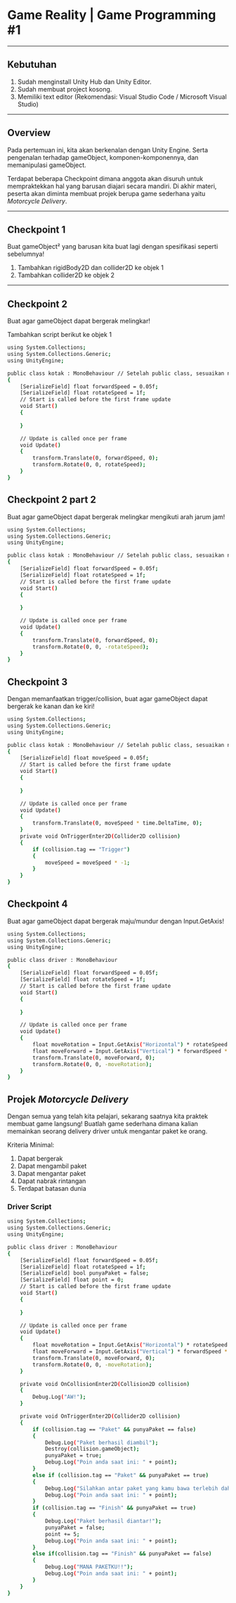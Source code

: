 # Game Reality | Game Programming #1
---
## Kebutuhan
1. Sudah menginstall Unity Hub dan Unity Editor.
2. Sudah membuat project kosong.
3. Memiliki text editor (Rekomendasi: Visual Studio Code / Microsoft Visual Studio)

---

## Overview
Pada pertemuan ini, kita akan berkenalan dengan Unity Engine. Serta pengenalan terhadap gameObject, komponen-komponennya, dan memanipulasi gameObject.

Terdapat beberapa Checkpoint dimana anggota akan disuruh untuk mempraktekkan hal yang barusan diajari secara mandiri. Di akhir materi, peserta akan diminta membuat projek berupa game sederhana yaitu *Motorcycle Delivery*.

---

## Checkpoint 1
Buat gameObject² yang barusan kita buat lagi dengan spesifikasi seperti sebelumnya!

1. Tambahkan rigidBody2D dan collider2D ke objek 1
2. Tambahkan collider2D ke objek 2

---
## Checkpoint 2
Buat agar gameObject dapat bergerak melingkar!

Tambahkan script berikut ke objek 1
```bash
using System.Collections;
using System.Collections.Generic;
using UnityEngine;

public class kotak : MonoBehaviour // Setelah public class, sesuaikan namanya dengan nama script kalian
{
    [SerializeField] float forwardSpeed = 0.05f;
    [SerializeField] float rotateSpeed = 1f;
    // Start is called before the first frame update
    void Start()
    {
        
    }

    // Update is called once per frame
    void Update()
    {
        transform.Translate(0, forwardSpeed, 0);
        transform.Rotate(0, 0, rotateSpeed);
    }
}
```



## Checkpoint 2 part 2
Buat agar gameObject dapat bergerak melingkar mengikuti arah jarum jam!
```bash
using System.Collections;
using System.Collections.Generic;
using UnityEngine;

public class kotak : MonoBehaviour // Setelah public class, sesuaikan namanya dengan nama script kalian
{
    [SerializeField] float forwardSpeed = 0.05f;
    [SerializeField] float rotateSpeed = 1f;
    // Start is called before the first frame update
    void Start()
    {
        
    }

    // Update is called once per frame
    void Update()
    {
        transform.Translate(0, forwardSpeed, 0);
        transform.Rotate(0, 0, -rotateSpeed);
    }
}
```

## Checkpoint 3
Dengan memanfaatkan trigger/collision, buat agar gameObject dapat bergerak ke kanan dan ke kiri!
```bash
using System.Collections;
using System.Collections.Generic;
using UnityEngine;

public class kotak : MonoBehaviour // Setelah public class, sesuaikan namanya dengan nama script kalian
{
    [SerializeField] float moveSpeed = 0.05f;
    // Start is called before the first frame update
    void Start()
    {
        
    }

    // Update is called once per frame
    void Update()
    {
        transform.Translate(0, moveSpeed * time.DeltaTime, 0);
    }
    private void OnTriggerEnter2D(Collider2D collision)
    {
        if (collision.tag == "Trigger")
        {
            moveSpeed = moveSpeed * -1;
        }
    }
}
```

## Checkpoint 4
Buat agar gameObject dapat bergerak maju/mundur dengan Input.GetAxis!
```bash
using System.Collections;
using System.Collections.Generic;
using UnityEngine;

public class driver : MonoBehaviour
{
    [SerializeField] float forwardSpeed = 0.05f;
    [SerializeField] float rotateSpeed = 1f;
    // Start is called before the first frame update
    void Start()
    {
        
    }

    // Update is called once per frame
    void Update()
    {
        float moveRotation = Input.GetAxis("Horizontal") * rotateSpeed * Time.deltaTime;
        float moveForward = Input.GetAxis("Vertical") * forwardSpeed * Time.deltaTime;
        transform.Translate(0, moveForward, 0);
        transform.Rotate(0, 0, -moveRotation);
    }
}
```

## Projek *Motorcycle Delivery*
Dengan semua yang telah kita pelajari, sekarang saatnya kita praktek membuat game langsung! Buatlah game sederhana dimana kalian memainkan seorang delivery driver untuk mengantar paket ke orang.

Kriteria Minimal:
1. Dapat bergerak
2. Dapat mengambil paket
3. Dapat mengantar paket
4. Dapat nabrak rintangan
5. Terdapat batasan dunia



### Driver Script
```bash
using System.Collections;
using System.Collections.Generic;
using UnityEngine;

public class driver : MonoBehaviour
{
    [SerializeField] float forwardSpeed = 0.05f;
    [SerializeField] float rotateSpeed = 1f;
    [SerializeField] bool punyaPaket = false;
    [SerializeField] float point = 0;
    // Start is called before the first frame update
    void Start()
    {
        
    }

    // Update is called once per frame
    void Update()
    {
        float moveRotation = Input.GetAxis("Horizontal") * rotateSpeed * Time.deltaTime;
        float moveForward = Input.GetAxis("Vertical") * forwardSpeed * Time.deltaTime;
        transform.Translate(0, moveForward, 0);
        transform.Rotate(0, 0, -moveRotation);
    }

    private void OnCollisionEnter2D(Collision2D collision)
    {
        Debug.Log("AW!");
    }

    private void OnTriggerEnter2D(Collider2D collision)
    {
        if (collision.tag == "Paket" && punyaPaket == false)
        {
            Debug.Log("Paket berhasil diambil");
            Destroy(collision.gameObject);
            punyaPaket = true;
            Debug.Log("Poin anda saat ini: " + point);
        }
        else if (collision.tag == "Paket" && punyaPaket == true)
        {
            Debug.Log("Silahkan antar paket yang kamu bawa terlebih dahulu");
            Debug.Log("Poin anda saat ini: " + point);
        }
        if (collision.tag == "Finish" && punyaPaket == true)
        {
            Debug.Log("Paket berhasil diantar!");
            punyaPaket = false;
            point += 5;
            Debug.Log("Poin anda saat ini: " + point);
        }
        else if(collision.tag == "Finish" && punyaPaket == false)
        {
            Debug.Log("MANA PAKETKU!!");
            Debug.Log("Poin anda saat ini: " + point);
        }
    }
}
```

